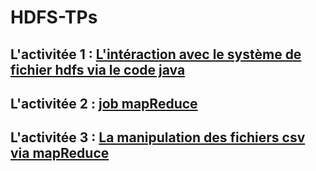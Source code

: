 # HDFS-TPs

## L'activitée 1 : [L'intéraction avec le système de fichier hdfs via le code java](https://github.com/mohamed-ait/HDFS-TPs/tree/main/Activit%C3%A91)
## L'activitée 2 : [job mapReduce ](https://github.com/mohamed-ait/HDFS-TPs/tree/main/Activit%C3%A92)
## L'activitée 3 : [La manipulation des fichiers csv via mapReduce ](https://github.com/mohamed-ait/HDFS-TPs/tree/main/Activit%C3%A93)
